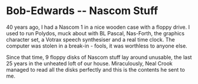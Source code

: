 # Bob-Edwards -- Nascom Stuff
40 years ago, I had a Nascom 1 in a nice wooden case with a floppy drive. I used to run Polydos, muck about with BL Pascal, Nas-Forth, the graphics character set, a Votrax speech synthesiser and a real time clock. The computer was stolen in a break-in - fools, it was worthless to anyone else.

Since that time, 9 floppy disks of Nascom stuff lay around unusable, the last 25 years in the unheated loft of our house. Miraculously, Neal Crook managed to read all the disks perfectly and this is the contents he sent to me.


